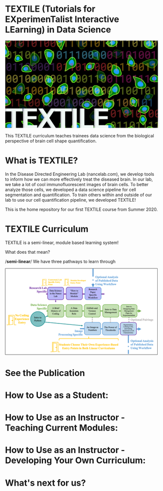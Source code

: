 TEXTILE (Tutorials for EXperimenTalist Interactive LEarning) in Data Science
=======

![Logo](/images/logo.png)

This TEXTILE curriculum teaches trainees data science from the biological
perspective of brain cell shape quantification.

What is TEXTILE?
===========

In the Disease Directed Engineering Lab (nancelab.com), we develop tools to
inform how we can more effectively treat the diseased brain. In our lab, we take
a lot of cool immunofluorescent images of brain cells. To better analyze those
cells, we developed a data science pipeline for cell segmentation and
quantification. To train others within and outside of our lab to use our cell
quantification pipeline, we developed TEXTILE!

This is the home repository for our first TEXTILE course from Summer 2020.

TEXTILE Curriculum
===========

TEXTILE is a semi-linear, module based learning system!

What does that mean?

/**semi-linear**/ We have three pathways to learn through


![Curriculum](/images/curriculum.png)

See the Publication
===========

How to Use as a Student:
===========

How to Use as an Instructor - Teaching Current Modules:
===========

How to Use as an Instructor - Developing Your Own Curriculum:
===========

What's next for us?
===========
